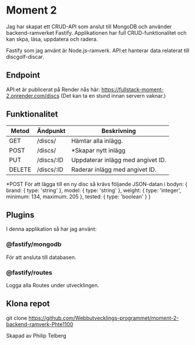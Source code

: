 # Moment 2

Jag har skapat ett CRUD-API som anslut till MongoDB och använder backend-ramverket Fastify. Applikationen har full CRUD-funktionalitet och kan skpa, läsa, uppdatera och radera.

 Fastify som jag använt är Node.js-ramverk. API:et hanterar data relaterat till discgolf-discar.

## Endpoint

 API:et är publicerat på Render nås här:
 https://fullstack-moment-2.onrender.com/discs
 (Det kan ta en stund innan servern vaknar.)

## Funktionalitet

|Metod  |Ändpunkt          |Beskrivning                                                                                       |
|-------|------------------|--------------------------------------------------------------------------------------------------|
|GET    |/discs/           |Hämtar alla inlägg.                                                                               |
|POST   |/discs/           |*Skapar nytt inlägg                                                                               |
|PUT    |/discs/:ID        |Uppdaterar inlägg med angivet ID.                                                                 |
|DELETE |/discs/:ID        |Raderar inlägg med angivet ID.                                                                    |

*POST 
För att lägga till en ny disc så krävs följande JSON-datan i bodyn:
{
	brand: { type: 'string' },
	model: { type: 'string' },
	weight: { type: 'integer', minimum: 134, maximum: 205 },
	tested: { type: 'boolean' }
}

## Plugins

I denna applikation så har jag använt:

### @fastify/mongodb
För att ansluta till databasen.

### @fastify/routes
Logga alla Routes under utvecklingen.

## Klona repot
git clone https://github.com/Webbutvecklings-programmet/moment-2-backend-ramverk-Phte1100




Skapad av Philip Telberg

